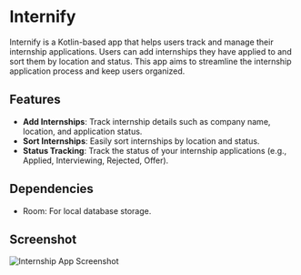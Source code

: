 # Internify

Internify is a Kotlin-based app that helps users track and manage their internship applications. Users can add internships they have applied to and sort them by location and status. This app aims to streamline the internship application process and keep users organized.

## Features

- **Add Internships**: Track internship details such as company name, location, and application status.
- **Sort Internships**: Easily sort internships by location and status.
- **Status Tracking**: Track the status of your internship applications (e.g., Applied, Interviewing, Rejected, Offer).

## Dependencies

- Room: For local database storage.

## Screenshot
![Internship App Screenshot]([https://ibb.co/KpxTLMs7])


